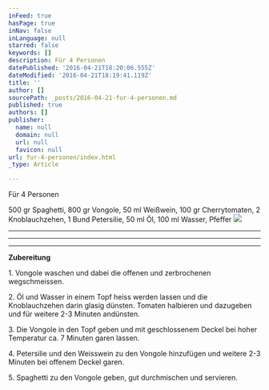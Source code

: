 ```yaml
---
inFeed: true
hasPage: true
inNav: false
inLanguage: null
starred: false
keywords: []
description: Für 4 Personen
datePublished: '2016-04-21T18:20:06.555Z'
dateModified: '2016-04-21T18:19:41.119Z'
title: ''
author: []
sourcePath: _posts/2016-04-21-fur-4-personen.md
published: true
authors: []
publisher:
  name: null
  domain: null
  url: null
  favicon: null
url: fur-4-personen/index.html
_type: Article

---
```

Für 4 Personen

500 gr Spaghetti, 800 gr Vongole, 50 ml Weißwein, 100 gr Cherrytomaten, 2 Knoblauchzehen, 1 Bund Petersilie, 50 ml Öl, 100 ml Wasser, Pfeffer
![](https://the-grid-user-content.s3-us-west-2.amazonaws.com/94ee0bb6-2cbf-4746-9bed-2e7feea559ac.jpg)

****

****

****

**Zubereitung**

1\. Vongole waschen und dabei die offenen und zerbrochenen wegschmeissen.

2\. Öl und Wasser in einem Topf heiss werden lassen und die Knoblauchzehen darin glasig dünsten. Tomaten halbieren und dazugeben und für weitere 2-3 Minuten andünsten.

3\. Die Vongole in den Topf geben und mit geschlossenem Deckel bei hoher Temperatur ca. 7 Minuten garen lassen.

4\. Petersilie und den Weisswein zu den Vongole hinzufügen und weitere 2-3 Minuten bei offenem Deckel garen.

5\. Spaghetti zu den Vongole geben, gut durchmischen und servieren.
